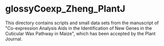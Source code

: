 # glossyCoexp_Zheng_PlantJ
This directory contains scripts and small data sets from the manuscript of "Co-expression Analysis Aids in the Identification of New Genes in the Cuticular Wax Pathway in Maize", which has been accepted by the Plant Journal.

